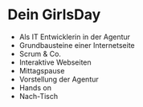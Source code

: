 # Dein GirlsDay

- Als IT Entwicklerin in der Agentur
- Grundbausteine einer Internetseite
- Scrum & Co.
- Interaktive Webseiten
- Mittagspause
- Vorstellung der Agentur
- Hands on
- Nach-Tisch
